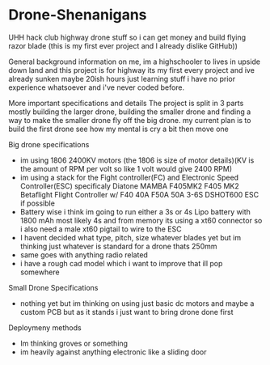 # Drone-Shenanigans
UHH hack club highway drone stuff so i can get money and build flying razor blade (this is my first ever project and I already dislike GitHub))

General background information on me, im a highschooler to lives in upside down land and this project is for highway its my first every project and ive already sunken maybe 20ish hours just learning stuff i have no prior experience whatsoever and i've never coded before.

More important specifications and details
The project is split in 3 parts mostly building the larger drone, building the smaller drone and finding a way to make the smaller drone fly off the big drone. my current plan is to build the first drone see how my mental is cry a bit then move one

Big drone specifications
- im using 1806 2400KV motors (the 1806 is size of motor details)(KV is the amount of RPM per volt so like 1 volt would give 2400 RPM)
- im using a stack for the Fight controller(FC) and Electronic Speed Controller(ESC) specificaly Diatone MAMBA F405MK2 F405 MK2 Betaflight Flight Controller w/ F40 40A F50A 50A 3-6S DSHOT600 ESC if possible
- Battery wise i think im going to run either a 3s or 4s Lipo battery with 1800 mAh most likely 4s and from memory its using a xt60 connector so i also need a male xt60 pigtail to wire to the ESC
- I havent decided what type, pitch, size whatever blades yet but im thinking just whatever is standard for a drone thats 250mm
- same goes with anything radio related
- i have a rough cad model which i want to improve that ill pop somewhere


Small Drone Specifications
- nothing yet but im thinking on using just basic dc motors and maybe a custom PCB but as it stands i just want to bring drone done first

Deploymeny methods
- Im thinking groves or something
- im heavily against anything electronic like a sliding door
